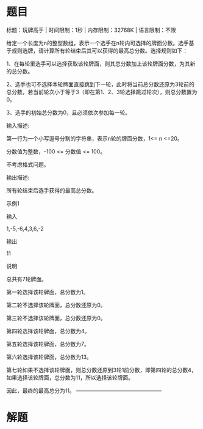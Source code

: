 # 题目
标题：玩牌高手 | 时间限制：1秒 | 内存限制：32768K | 语言限制：不限

给定一个长度为n的整型数组，表示一个选手在n轮内可选择的牌面分数。选手基于规则选牌，请计算所有轮结束后其可以获得的最高总分数。选择规则如下：

1、在每轮里选手可以选择获取该轮牌面，则其总分数加上该轮牌面分数，为其新的总分数。

2、选手也可不选择本轮牌面直接跳到下一轮，此时将当前总分数还原为3轮前的总分数，若当前轮次小于等于3（即在第1、2、3轮选择跳过轮次），则总分数置为0。

3、选手的初始总分数为0，且必须依次参加每一轮。

输入描述:

第一行为一个小写逗号分割的字符串，表示n轮的牌面分数，1<= n <=20。

分数值为整数，-100 <= 分数值 <= 100。

不考虑格式问题。

输出描述:

所有轮结束后选手获得的最高总分数。

示例1

输入

1,-5,-6,4,3,6,-2

输出

11

说明

总共有7轮牌面。

第一轮选择该轮牌面，总分数为1。

第二轮不选择该轮牌面，总分数还原为0。

第三轮不选择该轮牌面，总分数还原为0。

第四轮选择该轮牌面，总分数为4。

第五轮选择该轮牌面，总分数为7。

第六轮选择该轮牌面，总分数为13。

第七轮如果不选择该轮牌面，则总分数还原到3轮1前分数，即第四轮的总分数4，如果选择该轮牌面，总分数为11，所以选择该轮牌面。

因此，最终的最高总分为11。
————————————————

# 解题